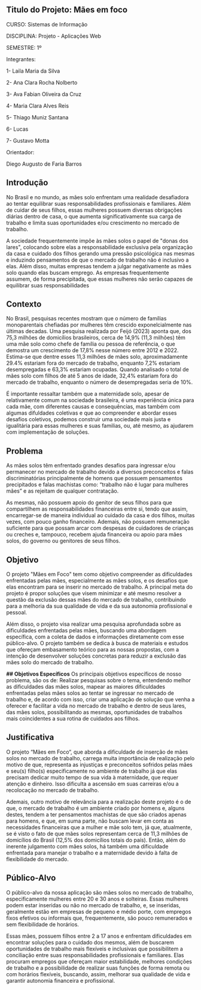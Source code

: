

## Titulo do Projeto: Mães em foco

CURSO: Sistemas de Informação  

DISCIPLINA: Projeto - Aplicações Web 

SEMESTRE: 1º 

Integrantes: 

1- Laila Maria da Silva 

2- Ana Clara Rocha Nolberto 

3- Ava Fabian Oliveira da Cruz 

4- Maria Clara Alves Reis 

5- Thiago Muniz Santana 

6- Lucas  

7- Gustavo Motta

 

Orientador: 

Diego Augusto de Faria Barros 

 

## Introdução

No Brasil e no mundo, as mães solo enfrentam uma realidade desafiadora ao tentar equilibrar suas responsabilidades profissionais e familiares. Além de cuidar de seus filhos, essas mulheres possuem diversas obrigações diárias dentro de casa, o que aumenta significativamente sua carga de trabalho e limita suas oportunidades e/ou crescimento no mercado de trabalho. 

A sociedade frequentemente impõe às mães solos o papel de "donas dos lares", colocando sobre elas a responsabilidade exclusiva pela organização da casa e cuidado dos filhos gerando uma pressão psicológica nas mesmas e induzindo pensamentos de que o mercado de trabalho não é inclusivo a elas. Além disso, muitas empresas tendem a julgar negativamente as mães solo quando elas buscam emprego. As empresas frequentemente assumem, de forma precipitada, que essas mulheres não serão capazes de equilibrar suas responsabilidades




## Contexto

No Brasil, pesquisas recentes mostram que o número de famílias monoparentais chefiadas por mulheres têm crescido exponelcialmente nas últimas decadas. Uma pesquisa realizada por Feijó (2023) aponta que, dos 75,3 milhões de domicílios brasileiros, cerca de 14,9%  (11,3 milhões) têm uma mãe solo como chefe de família ou pessoa de referência, o que demostra um crescimento de 17,8% nesse número entre 2012 e 2022. Estima-se que dentre esses 11,3 milhões de mães solo, aproximadamente 29.4% estariam fora do mercado de trabalho, enquanto 7,2% estariam desempregadas e 63,3% estariam ocupadas. Quando analisado o total de mães solo com filhos de até 5 anos de idade, 32,4% estariam fora do mercado de trabalho, enquanto o número de desempregadas seria de 10%. 

É importante ressaltar também que a maternidade solo, apesar de relativamente comum na sociedade brasileira, é uma experiência única para cada mãe, com diferentes causas e consequências, mas também com algumas difuldades coletivas e que ao compreender e abordar esses desafios coletivos, podemos construir uma sociedade mais justa e igualitária para essas mulheres e suas familias, ou, até mesmo, as ajudarem com implementação de soluções.


## Problema

 As mães solos têm enfrentado grandes desafios para ingressar e/ou permanecer no mercado de trabalho devido a diversos preconceitos e falas discriminatórias principalmente de homens que possuem pensamentos precipitados e falas machistas como: “trabalho não é lugar para mulheres mães” e as rejeitam de qualquer contratação. 

As mesmas, não possuem apoio do genitor de seus filhos para que compartilhem as responsabilidades financeiras entre si, tendo que assim, encarregar-se de maneira individual ao cuidado da casa e dos filhos, muitas vezes, com pouco ganho financeiro. Ademais, não possuem remuneração suficiente para que possam arcar com despesas de cuidadores de crianças ou creches e, tampouco, recebem ajuda financeira ou apoio para mães solos, do governo ou genitores de seus filhos.



## Objetivo

O projeto "Mães em Foco" tem como objetivo compreender as dificuldades enfrentadas pelas mães, especialmente as mães solos, e os desafios que elas encontram para se inserir no mercado de trabalho. A principal meta do projeto é propor soluções que visem minimizar e até mesmo resolver a questão da exclusão dessas mães do mercado de trabalho, contribuindo para a melhoria da sua qualidade de vida e da sua autonomia profissional e pessoal.

Além disso, o projeto visa realizar uma pesquisa aprofundada sobre as dificuldades enfrentadas pelas mães, buscando uma abordagem específica, com a coleta de dados e informações diretamente com esse público-alvo. O projeto também se dedica à busca de materiais e estudos que ofereçam embasamento teórico para as nossas propostas, com a intenção de desenvolver soluções concretas para reduzir a exclusão das mães solo do mercado de trabalho.

**## Objetivos Específicos**
 Os principais objetivos específicos de nosso problema, são os de:
 Realizar pesquisas sobre o tema, entendendo melhor as dificuldades das mães solos, mapear as maiores dificuldades enfrentadas pelas mães solos ao tentar se ingressar no mercado de trabalho e, de acordo com isso, criar uma aplicação de solução que venha a oferecer e facilitar a vida no mercado de trabalho e dentro de seus lares, das mães solos, possibilitando as mesmas, oportunidades de trabalhos mais coincidentes a sua rotina de cuidados aos filhos.

## Justificativa

O projeto “Mães em Foco“, que aborda a dificuldade de inserção de mães solos no mercado de trabalho, carrega muita importância de realização pelo motivo de que, representa as injustiças e preconceitos sofridos pelas mães e seu(s) filho(s) especificamente no ambiente de trabalho já que elas precisam dedicar muito tempo de sua vida à maternidade, que requer atenção e dinheiro. Isso dificulta a ascensão em suas carreiras e/ou a recolocação no mercado de trabalho.

Ademais, outro motivo de relevância para a realização deste projeto é o de que, o mercado de trabalho é um ambiente criado por homens e, alguns destes, tendem a ter  pensamentos machistas de que são criados apenas para homens, e que, em suma parte, não buscam levar em conta as necessidades financeiras que a mulher e mãe solo tem, já que, atualmente, se é visto o fato de que mães solos representam cerca de 11,3 milhões de domicílios do Brasil (12,5% dos domicílios totais do país). Então, além do inerente julgamento com mães solos, há também uma dificuldade enfrentada para manejar o trabalho e a maternidade devido à falta de flexibilidade do mercado.


## Público-Alvo

O público-alvo da nossa aplicação são mães solos no mercado de trabalho, especificamente mulheres entre 20 e 30 anos e solteiras. Essas mulheres podem estar inseridas ou não no mercado de trabalho, e, se inseridas, geralmente estão em empresas de pequeno e médio porte, com empregos fixos efetivos ou informais que, frequentemente, são pouco remunerados e sem flexibilidade de horários. 

Essas mães, possuem filhos entre 2 a 17 anos e enfrentam dificuldades em encontrar soluções para o cuidado dos mesmos, além de buscarem oportunidades de trabalho mais flexíveis e inclusivas que possibilitem a conciliação entre suas responsabilidades profissionais e familiares. Elas procuram empregos que ofereçam maior estabilidade, melhores condições de trabalho e a possibilidade de realizar suas funções de forma remota ou com horários flexíveis, buscando, assim, melhorar sua qualidade de vida e garantir autonomia financeira e profissional.


